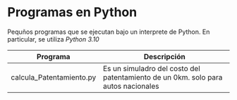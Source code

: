 # Programas en Python

Pequños programas que se ejecutan bajo un interprete de Python.
En particular, se utiliza *Python 3.10*

| Programa | Descripción |
|----------|-------------|
| calcula_Patentamiento.py | Es un simuladro del costo del patentamiento de un 0km. solo para autos nacionales |

 
